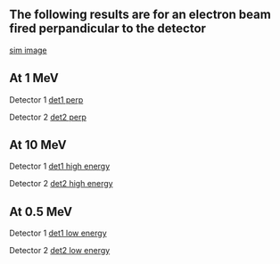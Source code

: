 ## The following results are for an electron beam fired perpandicular to the detector

[sim image](./electron_simulation_qt.png)

## At 1 MeV

Detector 1
[det1 perp](./detector1_perpandicular_beam.png)

Detector 2
[det2 perp](./detector2_perpandicular_beam.png)

## At 10 MeV

Detector 1
[det1 high energy](./detector1_perpandicular_beam_higher_energy.png)

Detector 2
[det2 high energy](./detector2_perpandicular_beam_higher_energy.png)

## At 0.5 MeV

Detector 1
[det1 low energy](./detector1_perpandicular_beam_lower_energy.png)

Detector 2
[det2 low energy](./detector2_perpandicular_beam_higher_energy.png)

